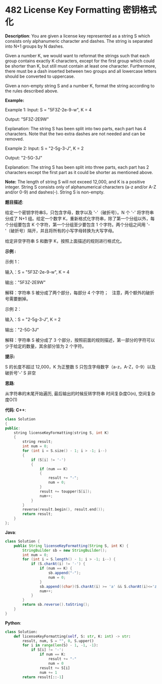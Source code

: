 # 482 License Key Formatting 密钥格式化

__Description__:
You are given a license key represented as a string S which consists only alphanumeric character and dashes. The string is separated into N+1 groups by N dashes.

Given a number K, we would want to reformat the strings such that each group contains exactly K characters, except for the first group which could be shorter than K, but still must contain at least one character. Furthermore, there must be a dash inserted between two groups and all lowercase letters should be converted to uppercase.

Given a non-empty string S and a number K, format the string according to the rules described above.

__Example:__

Example 1:
Input: S = "5F3Z-2e-9-w", K = 4

Output: "5F3Z-2E9W"

Explanation: The string S has been split into two parts, each part has 4 characters.
Note that the two extra dashes are not needed and can be removed.

Example 2:
Input: S = "2-5g-3-J", K = 2

Output: "2-5G-3J"

Explanation: The string S has been split into three parts, each part has 2 characters except the first part as it could be shorter as mentioned above.

__Note:__
The length of string S will not exceed 12,000, and K is a positive integer.
String S consists only of alphanumerical characters (a-z and/or A-Z and/or 0-9) and dashes(-).
String S is non-empty.

__题目描述__:

给定一个密钥字符串S，只包含字母，数字以及 '-'（破折号）。N 个 '-' 将字符串分成了 N+1 组。给定一个数字 K，重新格式化字符串，除了第一个分组以外，每个分组要包含 K 个字符，第一个分组至少要包含 1 个字符。两个分组之间用 '-'（破折号）隔开，并且将所有的小写字母转换为大写字母。

给定非空字符串 S 和数字 K，按照上面描述的规则进行格式化。

__示例 :__

示例 1：

输入：S = "5F3Z-2e-9-w", K = 4

输出："5F3Z-2E9W"

解释：字符串 S 被分成了两个部分，每部分 4 个字符；
     注意，两个额外的破折号需要删掉。

示例 2：

输入：S = "2-5g-3-J", K = 2

输出："2-5G-3J"

解释：字符串 S 被分成了 3 个部分，按照前面的规则描述，第一部分的字符可以少于给定的数量，其余部分皆为 2 个字符。

__提示:__

S 的长度不超过 12,000，K 为正整数
S 只包含字母数字（a-z，A-Z，0-9）以及破折号'-'
S 非空

__思路__:

从字符串的末尾开始遍历, 最后输出的时候反转字符串
时间复杂度O(n), 空间复杂度O(1)

__代码__:
__C++__:

```C++
class Solution 
{
public:
    string licenseKeyFormatting(string S, int K) 
    {
        string result;
        int num = 0;
        for (int i = S.size() - 1; i > -1; i--) 
        {
            if (S[i] != '-') 
            {
                if (num == K) 
                {
                    result += "-";
                    num = 0;
                }
                result += toupper(S[i]);
                num++;
            }
        }
        reverse(result.begin(), result.end());
        return result;
    }
};
```

__Java__:

```Java
class Solution {
    public String licenseKeyFormatting(String S, int K) {
        StringBuilder sb = new StringBuilder();
        int num = 0;
        for (int i = S.length() - 1; i > -1; i--) {
            if (S.charAt(i) != '-') {
                if (num == K) {
                    sb.append("-");
                    num = 0;
                }
                sb.append((char)(S.charAt(i) >= 'a' && S.charAt(i)<='z' ? S.charAt(i) - 32 : S.charAt(i)));
                num++;    
            }
        }
        return sb.reverse().toString();
    }
}
```

__Python__:

```Python
class Solution:
    def licenseKeyFormatting(self, S: str, K: int) -> str:
        result, num, S = "", 0, S.upper()
        for i in range(len(S) - 1, -1, -1):
            if S[i] != '-':
                if num == K:
                    result += "-"
                    num = 0
                result += S[i]
                num += 1
        return result[::-1]          
```

